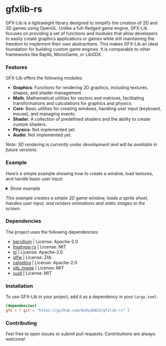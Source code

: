 # gfxlib-rs
GFX-Lib is a lightweight library designed to simplify the creation of 2D and 3D games using OpenGL. Unlike a full-fledged game engine, GFX-Lib focuses on providing a set of functions and modules that allow developers to easily create graphics applications or games while still maintaining the freedom to implement their own abstractions. This makes GFX-Lib an ideal foundation for building custom game engines. It is comparable to other frameworks like Raylib, MonoGame, or LibGDX.

### Features
GFX-Lib offers the following modules:

- **Graphics**: Functions for rendering 2D graphics, including textures, shapes, and shader management.
- **Math**: Mathematical utilities for vectors and matrices, facilitating transformations and calculations for graphics and physics.
- **Core**: Basic utilities for creating windows, handling user input (keyboard, mouse), and managing events.
- **Shader**: A collection of predefined shaders and the ability to create custom shaders.
- **Physics**: Not implemented yet.
- **Audio**: Not implemented yet.

*Note: 3D rendering is currently under development and will be available in future versions.*

### Example
Here’s a simple example showing how to create a window, load textures, and handle basic user input:

<details>
  <summary>Show example</summary>
    ```RUST
    use std::time::Instant;
    use gfx::core::transform::Transform2D;
    use gfx::graphics::camera::Camera;
    use gfx::graphics::game_window::Key;
    use gfx::graphics::game_window::Window;
    use gfx::graphics::image_texture::ImageTexture;
    use gfx::graphics::TextAlignment;
    use gfx::shader::prebuild_shader::FontShader;
    use gfx::shader::prebuild_shader::Texture2DShader;
    use gfx::math::Vector2;
    use gfx::math::Vector3;

    fn main() {
        // Create the main game window with dimensions 800x600 and the title "My Game".
        let mut window = Window::new(800, 600, "My Game", true);

        // Disable depth testing for this application.
        window.render_device.disable_depth_test();

        // Get the executable's path for resource loading.
        let binding = std::env::current_exe().unwrap().parent().unwrap().to_path_buf();
        let exe_path = binding.to_str().unwrap();
        println!("{}", exe_path);

        // Create a camera for rendering, with position and size set.
        let mut camera = Camera {
            size: Vector3::new(800.0, 600.0, 0.0),
            position: Vector3::new(0.0,0.0, 0.0),
            near: 1.0,
            far: -1.0
        };

        // Load a font to be used for rendering text.
        let mut font = window.render_device.load_font("C:/Users/andy1/Downloads/Gamer.ttf", 24);

        // Create render targets for different types of rendering operations.
        let mut animated_sprite_rt = window.render_device.create_render_target(800, 600);
        let mut sprite_rt = window.render_device.create_render_target(800, 600);
        let mut text_rt = window.render_device.create_render_target(800, 600);
        let mut rect_rt = window.render_device.create_render_target(800, 600);

        //Create a texture2d_shader for the texture rendering
        let mut texture2d_shader = Texture2DShader::build_shader_program();
        window.render_device.create_shader_program(&mut texture2d_shader);

        // Initialize various shader programs for rendering.
        let mut screen_shader = ScreenShader::build_shader_program();
        window.render_device.create_shader_program(&mut screen_shader);

        let mut font_shader = FontShader::build_shader_program();
        window.render_device.create_shader_program(&mut font_shader);

        // Load image textures for rendering sprites.
        let mut image = ImageTexture::load_from_file("C:/Users/andy1/Downloads/MainGuySpriteSheet.png");
        window.render_device.load_texture(&mut image);

        // Setup animation data for sprite frames.
        let mut last_frame = Instant::now();
        let mut current_frame_index = 0;
        let animation_frames = vec![
            utils::get_subimage(&mut image, 3, 4, 0, 0),
            utils::get_subimage(&mut image, 3, 4, 1, 0),
            utils::get_subimage(&mut image, 3, 4, 2, 0),
        ];
        let mut current_frame = animation_frames[0];

        // Initialize transforms for rendering objects.
        let mut player_transform = Transform2D::new(Vector2::new(0.0, 0.0), 0.0, Vector2::new(32.0, 32.0));

        // The main game loop runs until the window is closed.
        while !window.should_close() {
            // Process user input events.
            window.poll_events();

            // Update the animation frame based on time elapsed.
            if last_frame.elapsed().as_millis() > 100 {
                current_frame_index += 1;
                if current_frame_index == animation_frames.len() -1 {
                    current_frame_index = 0;
                }
                current_frame = animation_frames[current_frame_index];
                last_frame = Instant::now();
            }

            // Handle keyboard input for player movement or exiting the game.
            if window.key_down(Key::Left) || window.key_down(Key::A) {
                player_transform.translate_xy(-5.0, 0.0);
            }
            else if window.key_down(Key::Right) || window.key_down(Key::D) { 
                player_transform.translate_xy(5.0, 0.0);
            }
            else if window.key_down(Key::Escape) {
                window.close_window();
            }  

            // Set the viewport and camera for rendering.
            window.render_device.set_viewport(window.get_viewport());
            window.render_device.set_camera(&mut camera);

            // Render the animated sprite to its render target.
            window.render_device.resize_render_target(&mut animated_sprite_rt, window.get_viewport().size.x, window.get_viewport().size.y);
            window.render_device.bind_render_target(animated_sprite_rt);
            window.render_device.clear_color(Vector4::new(0.0, 0.0, 0.0, 0.0));
            window.render_device.clear();
            window.render_device.bind_shader_program(&mut texture2d_shader); 
            window.render_device.draw_sub_texture2d(player_transform.clone(), Vector2::new(current_frame.x, current_frame.y), Vector2::new(current_frame.width, current_frame.height), &mut image, Vector4::new(1.0, 1.0, 1.0, 1.0)); // Draw the texture as a subtexture
            window.render_device.unbind_shader_program();
            window.render_device.unbind_render_target();

            // Combine the render targets onto the screen in a specific order.
            window.render_device.clear_color(Vector4::new(0.07, 0.0, 0.05, 1.0));
            window.render_device.clear();
            window.render_device.bind_shader_program(&mut screen_shader);
            window.render_device.draw_render_target(sprite_rt);
            window.render_device.draw_render_target(animated_sprite_rt);
            window.render_device.unbind_shader_program();

            // Swap the buffers and display the rendered result
            window.swap_buffers();
        }

        // Cleanup the shaders, images, and render targets
        window.render_device.dispose_shader_program(&mut texture2d_shader);
        window.render_device.dispose_shader_program(&mut screen_shader);
        window.render_device.dispose_render_target(&mut sprite_rt);
        window.render_device.dispose_render_target(&mut animated_sprite_rt);
        window.render_device.dispose_image_texture(&mut image);
        window.render_device.dispose_font(&mut font);
        window.render_device.dispose();
        println!("Finished with error {}", window.render_device.get_error());
    }
    ```
</details>

*This example creates a simple 2D game window, loads a sprite sheet, handles user input, and renders animations and static images to the screen.*

### Dependencies
The project uses the following dependencies:
- [beryllium](https://crates.io/crates/beryllium) | License: Apache-2.0
- [freetype-rs](https://crates.io/crates/freetype-rs) | License: MIT
- [gl](https://crates.io/crates/gl) | License: Apache-2.0
- [glfw](https://crates.io/crates/glfw) | License: Zlib
- [nalgebra](https://crates.io/crates/nalgebra) | License: Apache-2.0
- [stb_image](https://crates.io/crates/stb_image) | License: MIT
- [uuid](https://crates.io/crates/uuid) | License: MIT

### Installation
To use GFX-Lib in your project, add it as a dependency in your `Cargo.toml`:

```toml
[dependencies]
gfx = { git = "https://github.com/Andy16823/gfxlib-rs" }
```

### Contributing
Feel free to open issues or submit pull requests. Contributions are always welcome!
